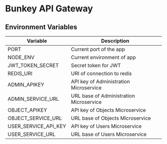 # Bunkey API Gateway

## Environment Variables

| Variable | Description |
| ------ | ------ |
| PORT | Current port of the app |
| NODE_ENV | Current environment of app |
| JWT_TOKEN_SECRET | Secret token for JWT |
| REDIS_URI | URI of connection to redis |
| ADMIN_APIKEY | API key of Administration Microservice |
| ADMIN_SERVICE_URL | URL base of Administration Microservice |
| OBJECT_APIKEY | API key of Objects Microservice |
| OBJECT_SERVICE_URL | URL base of Objects Microservice |
| USER_SERVICE_API_KEY | API key of Users Microservice |
| USER_SERVICE_URL | URL base of Users Microservice |


